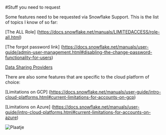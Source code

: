 #Stuff you need to request

Some features need to be requested via Snowflake Support. This is the list of topics I know of so far:

[The ALL Role] (https://docs.snowflake.net/manuals/LIMITEDACCESS/role-all.html)

[The forgot password link] (https://docs.snowflake.net/manuals/user-guide/admin-user-management.html#disabling-the-change-password-functionality-for-users)

[Data Sharing Providers](https://docs.snowflake.net/manuals/user-guide/data-share-providers.html)

There are also some features that are specific to the cloud platform of choice:

[Limitations on GCP] (https://docs.snowflake.net/manuals/user-guide/intro-cloud-platforms.html#current-limitations-for-accounts-on-gcp)

[Limitations on Azure] (https://docs.snowflake.net/manuals/user-guide/intro-cloud-platforms.html#current-limitations-for-accounts-on-azure)

![Plaatje](https://www.dropbox.com/s/f8nf5ul1iwexzxi/Screenshot%202020-03-11%20at%2013.26.03.png?dl=0)
